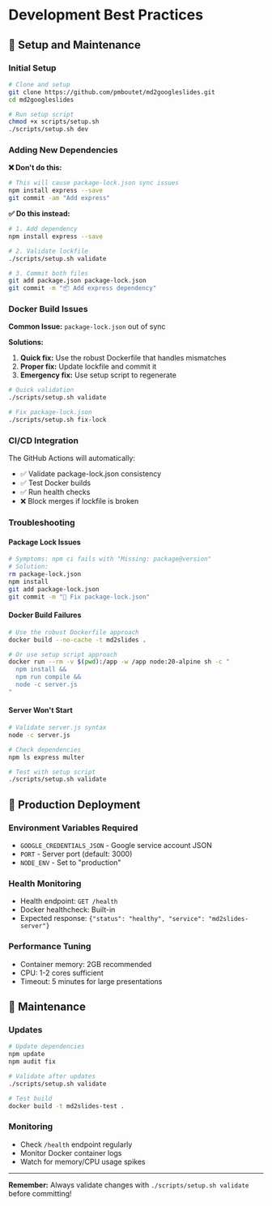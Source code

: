 # Development Best Practices

## 🔧 Setup and Maintenance

### Initial Setup
```bash
# Clone and setup
git clone https://github.com/pmboutet/md2googleslides.git
cd md2googleslides

# Run setup script
chmod +x scripts/setup.sh
./scripts/setup.sh dev
```

### Adding New Dependencies

**❌ Don't do this:**
```bash
# This will cause package-lock.json sync issues
npm install express --save
git commit -am "Add express"
```

**✅ Do this instead:**
```bash
# 1. Add dependency
npm install express --save

# 2. Validate lockfile
./scripts/setup.sh validate

# 3. Commit both files
git add package.json package-lock.json
git commit -m "📦 Add express dependency"
```

### Docker Build Issues

**Common Issue:** `package-lock.json` out of sync

**Solutions:**
1. **Quick fix:** Use the robust Dockerfile that handles mismatches
2. **Proper fix:** Update lockfile and commit it
3. **Emergency fix:** Use setup script to regenerate

```bash
# Quick validation
./scripts/setup.sh validate

# Fix package-lock.json
./scripts/setup.sh fix-lock
```

### CI/CD Integration

The GitHub Actions will automatically:
- ✅ Validate package-lock.json consistency
- ✅ Test Docker builds
- ✅ Run health checks
- ❌ Block merges if lockfile is broken

### Troubleshooting

#### Package Lock Issues
```bash
# Symptoms: npm ci fails with "Missing: package@version"
# Solution:
rm package-lock.json
npm install
git add package-lock.json
git commit -m "🔧 Fix package-lock.json"
```

#### Docker Build Failures
```bash
# Use the robust Dockerfile approach
docker build --no-cache -t md2slides .

# Or use setup script approach
docker run --rm -v $(pwd):/app -w /app node:20-alpine sh -c "
  npm install && 
  npm run compile && 
  node -c server.js
"
```

#### Server Won't Start
```bash
# Validate server.js syntax
node -c server.js

# Check dependencies
npm ls express multer

# Test with setup script
./scripts/setup.sh validate
```

## 🚀 Production Deployment

### Environment Variables Required
- `GOOGLE_CREDENTIALS_JSON` - Google service account JSON
- `PORT` - Server port (default: 3000)
- `NODE_ENV` - Set to "production"

### Health Monitoring
- Health endpoint: `GET /health`
- Docker healthcheck: Built-in
- Expected response: `{"status": "healthy", "service": "md2slides-server"}`

### Performance Tuning
- Container memory: 2GB recommended
- CPU: 1-2 cores sufficient
- Timeout: 5 minutes for large presentations

## 🔄 Maintenance

### Updates
```bash
# Update dependencies
npm update
npm audit fix

# Validate after updates
./scripts/setup.sh validate

# Test build
docker build -t md2slides-test .
```

### Monitoring
- Check `/health` endpoint regularly
- Monitor Docker container logs
- Watch for memory/CPU usage spikes

---

**Remember:** Always validate changes with `./scripts/setup.sh validate` before committing!